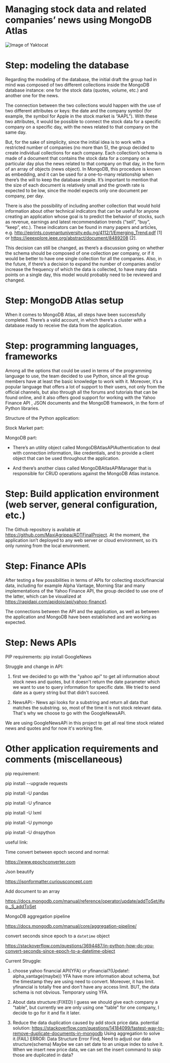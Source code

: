 # Managing stock data and related companies’ news using MongoDB Atlas

![Image of Yaktocat](https://octodex.github.com/images/yaktocat.png)

# Step: modeling the database

Regarding the modeling of the database, the initial draft the group had in mind was composed of two different collections inside the MongoDB database instance: one for the stock data (quotes, volume, etc.) and another one for the news. 

The connection between the two collections would happen with the use of two different attributes or keys: the date and the company symbol (for example, the symbol for Apple in the stock market is “AAPL”). With these two attributes, it would be possible to connect the stock data for a specific company on a specific day, with the news related to that company on the same day.

But, for the sake of simplicity, since the initial idea is to work with a restricted number of companies (no more than 5), the group decided to create individual collections for each company. Each collection’s schema is made of a document that contains the stock data for a company on a particular day plus the news related to that company on that day, in the form of an array of objects (news object). In MongoDB, this procedure is known as embedding, and it can be used for a one-to-many relationship when there’s the will to keep the database simple. It’s important to mention that the size of each document is relatively small and the growth rate is expected to be low, since the model expects only one document per company, per day.

There is also the possibility of including another collection that would hold information about other technical indicators that can be useful for anyone creating an application whose goal is to predict the behavior of stocks, such as revenue, earnings and latest recommendation trends (“sell”, “buy”, “keep”, etc.). These indicators can be found in many papers and articles, e.g. http://eprints.covenantuniversity.edu.ng/4112/1/Emerging_Trend.pdf [1] or https://ieeexplore.ieee.org/abstract/document/8489208 [2].

This decision can still be changed, as there’s a discussion going on whether the schema should be composed of one collection per company, or if it would be better to have one single collection for all the companies. Also, in the future, if there’s a decision to expand the number of companies and/or increase the frequency of which the data is collected, to have many data points on a single day, this model would probably need to be reviewed and changed.

# Step: MongoDB Atlas setup

When it comes to MongoDB Atlas, all steps have been successfully completed. There’s a valid account, in which there’s a cluster with a database ready to receive the data from the application. 

# Step: programming languages, frameworks

Among all the options that could be used in terms of the programming language to use, the team decided to use Python, since all the group members have at least the basic knowledge to work with it. Moreover, it’s a popular language that offers a lot of support to their users, not only from the official channels, but also through all the forums and tutorials that can be found online, and it also offers good support for working with the Yahoo Finance API , JSON documents and the MongoDB framework, in the form of Python libraries.

Structure of the Python application:

Stock Market part:

MongoDB part:

- There’s an utility object called MongoDBAtlasAPIAuthentication to deal with connection information, like credentials, and to provide a client object that can be used throughout the application.

- And there’s another class called MongoDBAtlasAPIManager that is responsible for CRUD operations against the MongoDB Atlas instance.

# Step: Build application environment (web server, general configuration, etc.)

The Github repository is available at https://github.com/MaxiAgrippa/ADTFinalProject. At the moment, the application isn’t deployed to any web server or cloud environment, so it’s only running from the local environment.

# Step: Finance APIs

After testing a few possibilities in terms of APIs for collecting stock/financial data, including for example Alpha Vantage, Morning Star and many implementations of the Yahoo Finance API, the group decided to use one of the latter, which can be visualized at https://rapidapi.com/apidojo/api/yahoo-finance1. 

The connections between the API and the application, as well as between the application and MongoDB have been established and are working as expected.

# Step: News APIs

PIP requirements:
pip install GoogleNews

Struggle and change in API:

1. first we decided to go with the "yahoo api" to get all information about stock news and quotes, but it doesn't return the date parameter which we want to use to query information for specific date. We tried to send date as a query string but that didn't succeed.
 
2. NewsAPi:- News api looks for a substring and return all data that matches the substring. so, most of the time it is not stock relevant data. That's why we choose to go with the GoogleNewsAPi.

We are using GoogleNewsAPi in this project to get all real time stock related news and quotes and for now it's working fine.

# Other application requirements and comments (miscellaneous)

pip requirement:

pip install --upgrade requests

pip install -U pandas

pip install -U yfinance

pip install -U lxml

pip install -U pymongo

pip install -U dnspython

useful link:

Time convert between epoch second and normal:

https://www.epochconverter.com

Json beautify

https://jsonformatter.curiousconcept.com

Add document to an array

https://docs.mongodb.com/manual/reference/operator/update/addToSet/#up._S_addToSet

MongoDB aggregation pipeline

https://docs.mongodb.com/manual/core/aggregation-pipeline/

convert seconds since epoch to a `datetime` object

https://stackoverflow.com/questions/3694487/in-python-how-do-you-convert-seconds-since-epoch-to-a-datetime-object

Current Struggle:

1. choose yahoo financial API(YFA) or yfinancial?(Update!: alpha_vantage(maybe))
YFA have more information about schema, but the timestamp they are using need to convert. Moreover, it has limit.
yfinancial is totally free and don't have any access limit. BUT, the data schema is not obvious.
Temporary using YFA.

2. About data structure:(FIXED)
I guess we should give each company a "table", but currently we are only using one "table" for one company, I decide to go for it and fix it later.

3. Reduce the data duplication caused by add stock price data.
potential solution: https://stackoverflow.com/questions/14184099/fastest-way-to-remove-duplicate-documents-in-mongodb
Using aggregation to solve it.(FAIL)
ERROR: Data Structure Error Find, Need to adjust our data structure(schema)
Maybe we can set date to an unique index to solve it. When we insert new price data, we can set the insert command to skip those are duplicated in data?
